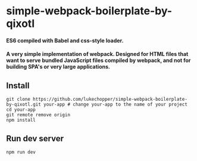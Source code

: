 # simple-webpack-boilerplate-by-qixotl
#### ES6 compiled with Babel and css-style loader.
#### A very simple implementation of webpack. Designed for HTML files that want to serve bundled JavaScript files compiled by webpack, and not for building SPA's or very large applications.

## Install
```
git clone https://github.com/lukechopper/simple-webpack-boilerplate-by-qixotl.git your-app # change your-app to the name of your project
cd your-app
git remote remove origin
npm install
```

## Run dev server
```
npm run dev
```

